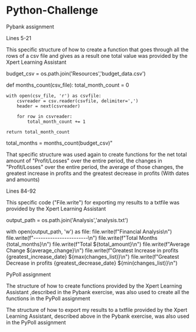 # Python-Challenge
Pybank assignment

Lines 5-21

This specific structure of how to create a function that goes through all the rows of a csv file and gives as a result one total value was provided by 
the Xpert Learning Assistant


budget_csv = os.path.join('Resources','budget_data.csv')

def months_count(csv_file):
    total_month_count = 0
    
    with open(csv_file, 'r') as csvfile:
        csvreader = csv.reader(csvfile, delimiter=',')
        header = next(csvreader)
        
        for row in csvreader:
            total_month_count += 1
    
    return total_month_count

total_months = months_count(budget_csv)"

That specific structure was used again to create functions for the net total amount of "Profit/Losses" over the entire period, the changes in "Profit/Losses" over the entire period, the average of those changes, the greatest increase in profits and the greatest decrease in profits (With dates and amounts)

Lines 84-92

This specific code ("File.write") for exporting my results to a txtfile was provided by the Xpert Learning Assistant

output_path = os.path.join('Analysis','analysis.txt')

with open(output_path, 'w') as file:
    file.write(f"Financial Analysis\n")
    file.write(f"-----------------------\n")
    file.write(f"Total Months {total_months}\n")
    file.write(f"Total ${total_amount}\n")
    file.write(f"Average Change ${average_change}\n")
    file.write(f"Greatest Increase in profits {greatest_increase_date} ${max(changes_list)}\n")
    file.write(f"Greatest Decrease in profits {greatest_decrease_date} ${min(changes_list)}\n")

PyPoll assignment

The structure of how to create functions provided by the Xpert Learning Assistant ,described in the Pybank exercise, was also used to create all the functions in the PyPoll assignment 

The structure of how to export my results to a txtfile provided by the Xpert Learning Assistant, described above in the Pybank exercise, was also used in the PyPoll assignment